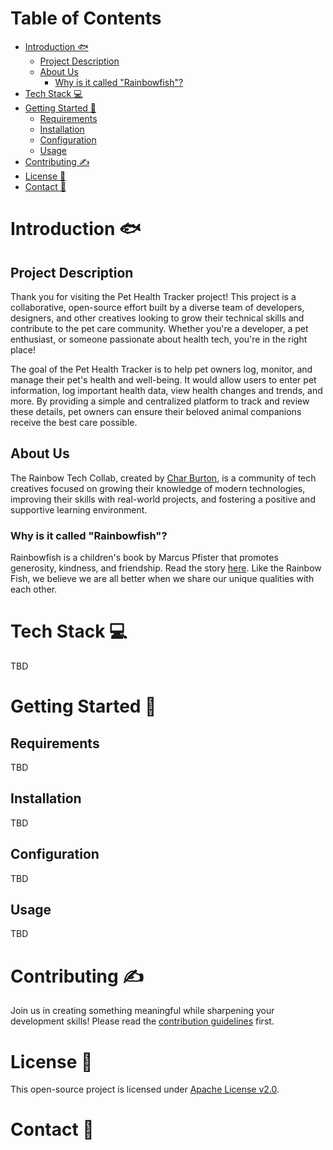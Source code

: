 # Table of Contents

-   [Introduction 🐟](#introduction-)
    -   [Project Description](#project-description)
    -   [About Us](#about-us)
        -   [Why is it called "Rainbowfish"?](#why-is-it-called-rainbowfish)
-   [Tech Stack 💻](#tech-stack-)
-   [Getting Started 🚀](#getting-started-)
    -   [Requirements](#requirements)
    -   [Installation](#installation)
    -   [Configuration](#configuration)
    -   [Usage](#usage)
-   [Contributing ✍️](#contributing-️)
-   [License 📃](#license-)
-   [Contact 💬](#contact-)

# Introduction 🐟

## Project Description

Thank you for visiting the Pet Health Tracker project! This project is a collaborative, open-source effort built by a diverse team of developers, designers, and other creatives looking to grow their technical skills and contribute to the pet care community. Whether you're a developer, a pet enthusiast, or someone passionate about health tech, you're in the right place!

The goal of the Pet Health Tracker is to help pet owners log, monitor, and manage their pet's health and well-being. It would allow users to enter pet information, log important health data, view health changes and trends, and more. By providing a simple and centralized platform to track and review these details, pet owners can ensure their beloved animal companions receive the best care possible.

## About Us

The Rainbow Tech Collab, created by [Char Burton](https://github.com/charburton18), is a community of tech creatives focused on growing their knowledge of modern technologies, improving their skills with real-world projects, and fostering a positive and supportive learning environment.

### Why is it called "Rainbowfish"?

Rainbowfish is a children's book by Marcus Pfister that promotes generosity, kindness, and friendship. Read the story [here](https://milldamschool.org/wp-content/uploads/sites/4/2022/09/The_rainbow_fish.pdf). Like the Rainbow Fish, we believe we are all better when we share our unique qualities with each other.

# Tech Stack 💻

TBD

# Getting Started 🚀

## Requirements

TBD

## Installation

TBD

## Configuration

TBD

## Usage

TBD

# Contributing ✍️

Join us in creating something meaningful while sharpening your development skills! Please read the [contribution guidelines](https://github.com/Rainbowfish-Tech-Collab/Pet-Health-Tracker/blob/main/CONTRIBUTING.md) first.

# License 📃

This open-source project is licensed under [Apache License v2.0](https://www.apache.org/licenses/LICENSE-2.0).

# Contact 💬
